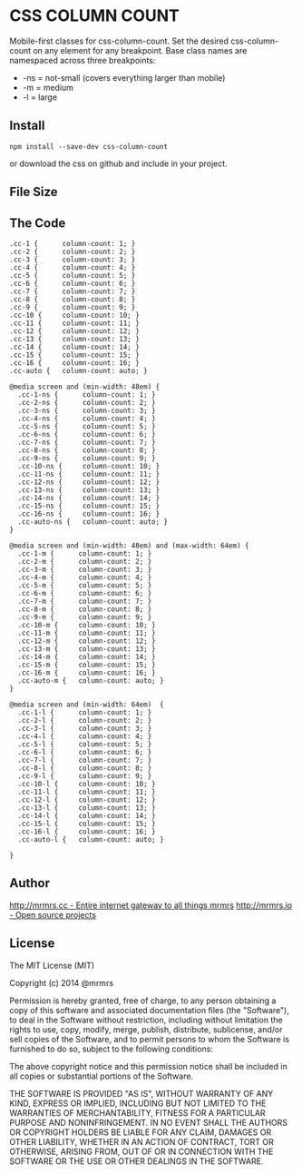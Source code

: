 # CSS COLUMN COUNT

  Mobile-first classes for css-column-count.
  Set the desired css-column-count on any element for any breakpoint.
  Base class names are namespaced across three breakpoints:

*  -ns = not-small (covers everything larger than mobile)
*  -m  = medium
*  -l  = large

## Install
```
npm install --save-dev css-column-count
```
or download the css on github and include in your project.

## File Size


## The Code
```
.cc-1 {      column-count: 1; }
.cc-2 {      column-count: 2; }
.cc-3 {      column-count: 3; }
.cc-4 {      column-count: 4; }
.cc-5 {      column-count: 5; }
.cc-6 {      column-count: 6; }
.cc-7 {      column-count: 7; }
.cc-8 {      column-count: 8; }
.cc-9 {      column-count: 9; }
.cc-10 {     column-count: 10; }
.cc-11 {     column-count: 11; }
.cc-12 {     column-count: 12; }
.cc-13 {     column-count: 13; }
.cc-14 {     column-count: 14; }
.cc-15 {     column-count: 15; }
.cc-16 {     column-count: 16; }
.cc-auto {   column-count: auto; }

@media screen and (min-width: 48em) {
  .cc-1-ns {      column-count: 1; }
  .cc-2-ns {      column-count: 2; }
  .cc-3-ns {      column-count: 3; }
  .cc-4-ns {      column-count: 4; }
  .cc-5-ns {      column-count: 5; }
  .cc-6-ns {      column-count: 6; }
  .cc-7-ns {      column-count: 7; }
  .cc-8-ns {      column-count: 8; }
  .cc-9-ns {      column-count: 9; }
  .cc-10-ns {     column-count: 10; }
  .cc-11-ns {     column-count: 11; }
  .cc-12-ns {     column-count: 12; }
  .cc-13-ns {     column-count: 13; }
  .cc-14-ns {     column-count: 14; }
  .cc-15-ns {     column-count: 15; }
  .cc-16-ns {     column-count: 16; }
  .cc-auto-ns {   column-count: auto; }
}

@media screen and (min-width: 48em) and (max-width: 64em) {
  .cc-1-m {      column-count: 1; }
  .cc-2-m {      column-count: 2; }
  .cc-3-m {      column-count: 3; }
  .cc-4-m {      column-count: 4; }
  .cc-5-m {      column-count: 5; }
  .cc-6-m {      column-count: 6; }
  .cc-7-m {      column-count: 7; }
  .cc-8-m {      column-count: 8; }
  .cc-9-m {      column-count: 9; }
  .cc-10-m {     column-count: 10; }
  .cc-11-m {     column-count: 11; }
  .cc-12-m {     column-count: 12; }
  .cc-13-m {     column-count: 13; }
  .cc-14-m {     column-count: 14; }
  .cc-15-m {     column-count: 15; }
  .cc-16-m {     column-count: 16; }
  .cc-auto-m {   column-count: auto; }
}

@media screen and (min-width: 64em)  {
  .cc-1-l {      column-count: 1; }
  .cc-2-l {      column-count: 2; }
  .cc-3-l {      column-count: 3; }
  .cc-4-l {      column-count: 4; }
  .cc-5-l {      column-count: 5; }
  .cc-6-l {      column-count: 6; }
  .cc-7-l {      column-count: 7; }
  .cc-8-l {      column-count: 8; }
  .cc-9-l {      column-count: 9; }
  .cc-10-l {     column-count: 10; }
  .cc-11-l {     column-count: 11; }
  .cc-12-l {     column-count: 12; }
  .cc-13-l {     column-count: 13; }
  .cc-14-l {     column-count: 14; }
  .cc-15-l {     column-count: 15; }
  .cc-16-l {     column-count: 16; }
  .cc-auto-l {   column-count: auto; }

}

```

## Author

[http://mrmrs.cc - Entire internet gateway to all things mrmrs](http://mrmrs.cc)
[http://mrmrs.io - Open source projects](http://mrmrs.io)

## License

The MIT License (MIT)

Copyright (c) 2014 @mrmrs

Permission is hereby granted, free of charge, to any person obtaining a copy
of this software and associated documentation files (the "Software"), to deal
in the Software without restriction, including without limitation the rights
to use, copy, modify, merge, publish, distribute, sublicense, and/or sell
copies of the Software, and to permit persons to whom the Software is
furnished to do so, subject to the following conditions:

The above copyright notice and this permission notice shall be included in
all copies or substantial portions of the Software.

THE SOFTWARE IS PROVIDED "AS IS", WITHOUT WARRANTY OF ANY KIND, EXPRESS OR
IMPLIED, INCLUDING BUT NOT LIMITED TO THE WARRANTIES OF MERCHANTABILITY,
FITNESS FOR A PARTICULAR PURPOSE AND NONINFRINGEMENT. IN NO EVENT SHALL THE
AUTHORS OR COPYRIGHT HOLDERS BE LIABLE FOR ANY CLAIM, DAMAGES OR OTHER
LIABILITY, WHETHER IN AN ACTION OF CONTRACT, TORT OR OTHERWISE, ARISING FROM,
OUT OF OR IN CONNECTION WITH THE SOFTWARE OR THE USE OR OTHER DEALINGS IN
THE SOFTWARE.

